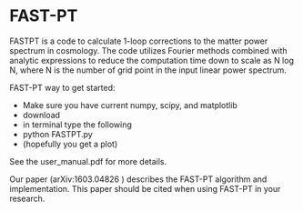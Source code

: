 # FAST-PT

FASTPT is a code to calculate 1-loop corrections to the matter power spectrum in cosmology. 
The code utilizes Fourier methods combined with analytic expressions to reduce the computation time down 
to scale as N log N, where N is the number of grid point in the input linear power spectrum. 

FAST-PT way to get started: 

* Make sure you have current numpy, scipy, and matplotlib
* download
* in terminal type the following 
* python FASTPT.py
* (hopefully you get a plot)

See the user_manual.pdf for more details. 

Our paper (arXiv:1603.04826 ) describes the FAST-PT algorithm and implementation. This paper should be cited when using FAST-PT in your research.

